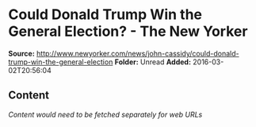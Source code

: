 # Could Donald Trump Win the General Election? - The New Yorker

**Source:** http://www.newyorker.com/news/john-cassidy/could-donald-trump-win-the-general-election
**Folder:** Unread
**Added:** 2016-03-02T20:56:04




## Content
*Content would need to be fetched separately for web URLs*
